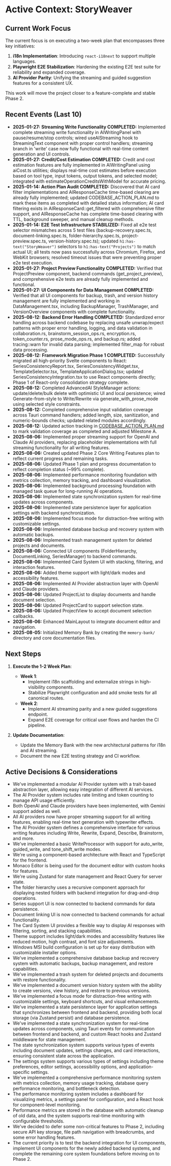 # Active Context: StoryWeaver

## Current Work Focus
The current focus is on executing a two-week plan that encompasses three key initiatives:
1.  **i18n Implementation**: Introducing `react-i18next` to support multiple languages.
2.  **Playwright E2E Stabilization**: Hardening the existing E2E test suite for reliability and expanded coverage.
3.  **AI Provider Parity**: Unifying the streaming and guided suggestion features for a consistent UX.

This work will move the project closer to a feature-complete and stable Phase 2.

## Recent Events (Last 10)
- **2025-01-27:** **Streaming Write Functionality COMPLETED:** Implemented complete streaming write functionality in AIWritingPanel with pause/resume/stop controls; wired useAIStreaming hook to StreamingText component with proper control handlers; streaming branch in 'write' case now fully functional with real-time content generation and UI controls.
- **2025-01-27:** **Credit/Cost Estimation COMPLETED:** Credit and cost estimation features are fully implemented in AIWritingPanel using aiCost.ts utilities; displays real-time cost estimates before execution based on tool type, input tokens, output tokens, and selected model; integrated with estimateOperationCreditsWithModel for accurate pricing.
- **2025-01-14:** **Action Plan Audit COMPLETED:** Discovered that AI card filter implementations and AIResponseCache time-based clearing are already fully implemented; updated CODEBASE_ACTION_PLAN.md to mark these items as completed with detailed status information; AI card filtering exists in AIResponseCard::get_filtered with comprehensive filter support, and AIResponseCache has complete time-based clearing with TTL, background sweeper, and manual cleanup methods.
- **2025-01-14:** **E2E Test Infrastructure STABILIZED:** Fixed all e2e test selector mismatches across 5 test files (backup-recovery.spec.ts, document-linking.spec.ts, folder-hierarchy.spec.ts, project-preview.spec.ts, version-history.spec.ts); updated `h1:has-text("StoryWeaver")` selectors to `h1:has-text("Projects")` to match actual UI; all tests now pass successfully across Chromium, Firefox, and WebKit browsers; resolved timeout issues that were preventing proper e2e test execution.
- **2025-01-27:** **Project Preview Functionality COMPLETED:** Verified that ProjectPreview component, backend commands (get_project_preview), and comprehensive e2e tests are already fully implemented and functional.
- **2025-01-27:** **UI Components for Data Management COMPLETED:** Verified that all UI components for backup, trash, and version history management are fully implemented and working in DataManagement.tsx, including BackupManager, TrashManager, and VersionOverview components with complete functionality.
- **2025-08-12:** **Backend Error Handling COMPLETED:** Standardized error handling across backend codebase by replacing unsafe unwrap/expect patterns with proper error handling, logging, and data validation in collaboration.rs, brainstorm_session_ops.rs, encryption.rs, token_counter.rs, prose_mode_ops.rs, and backup.rs; added tracing::warn for invalid data parsing; implemented filter_map for robust data processing.
- **2025-08-12:** **Framework Migration Phase 1 COMPLETED:** Successfully migrated all high-priority Svelte components to React: SeriesConsistencyReport.tsx, SeriesConsistencyWidget.tsx, TemplateSelector.tsx, TemplateApplicationDialog.tsx; updated SeriesConsistencyIntegration.tsx to use React components directly; Phase 1 of React-only consolidation strategy complete.
- **2025-08-12:** Completed AdvancedAI StyleManager actions: update/delete/bulk delete with optimistic UI and local persistence; wired Generate-from-style to Write/Rewrite via generate_with_prose_mode using selected style constraints.
- **2025-08-12:** Completed comprehensive input validation coverage across Tauri command handlers; added length, size, sanitization, and numeric-bounds checks; updated related modules accordingly.
- **2025-08-12:** Updated action tracking in [CODEBASE_ACTION_PLAN.md](CODEBASE_ACTION_PLAN.md) to mark validation coverage as completed and adjusted Milestone A.
- **2025-08-06:** Implemented proper streaming support for OpenAI and Claude AI providers, replacing placeholder implementations with full streaming functionality for all writing features.
- **2025-08-06:** Created updated Phase 2 Core Writing Features plan to reflect current progress and remaining tasks.
- **2025-08-06:** Updated Phase 1 plan and progress documentation to reflect completion status (~99% complete).
- **2025-08-06:** Implemented performance monitoring foundation with metrics collection, memory tracking, and dashboard visualization.
- **2025-08-06:** Implemented background processing foundation with managed task queue for long-running AI operations.
- **2025-08-06:** Implemented state synchronization system for real-time updates across components.
- **2025-08-06:** Implemented state persistence layer for application settings with backend synchronization.
- **2025-08-06:** Implemented focus mode for distraction-free writing with customizable settings.
- **2025-08-06:** Implemented database backup and recovery system with automatic backups.
- **2025-08-06:** Implemented trash management system for deleted projects and documents.
- **2025-08-06:** Connected UI components (FolderHierarchy, DocumentLinking, SeriesManager) to backend commands.
- **2025-08-06:** Implemented Card System UI with stacking, filtering, and interaction features.
- **2025-08-06:** Added theme support with light/dark modes and accessibility features.
- **2025-08-06:** Implemented AI Provider abstraction layer with OpenAI and Claude providers.
- **2025-08-06:** Updated ProjectList to display documents and handle document selection.
- **2025-08-06:** Updated ProjectCard to support selection state.
- **2025-08-06:** Updated ProjectView to accept document selection callbacks.
- **2025-08-06:** Enhanced MainLayout to integrate document editor and navigation.
- **2025-08-05:** Initialized Memory Bank by creating the `memory-bank/` directory and core documentation files.

## Next Steps
1.  **Execute the 1-2 Week Plan**:
    *   **Week 1**:
        *   Implement i18n scaffolding and externalize strings in high-visibility components.
        *   Stabilize Playwright configuration and add smoke tests for all canonical routes.
    *   **Week 2**:
        *   Implement AI streaming parity and a new guided suggestions endpoint.
        *   Expand E2E coverage for critical user flows and harden the CI pipeline.

2.  **Update Documentation**:
    *   Update the Memory Bank with the new architectural patterns for i18n and AI streaming.
    *   Document the new E2E testing strategy and CI workflow.

## Active Decisions & Considerations
- We've implemented a modular AI Provider system with a trait-based abstraction layer, allowing easy integration of different AI services.
- The AI Provider system includes rate limiting and token counting to manage API usage efficiently.
- Both OpenAI and Claude providers have been implemented, with Gemini support added as well.
- All AI providers now have proper streaming support for all writing features, enabling real-time text generation with typewriter effects.
- The AI Provider system defines a comprehensive interface for various writing features including Write, Rewrite, Expand, Describe, Brainstorm, and more.
- We've implemented a basic WriteProcessor with support for auto_write, guided_write, and tone_shift_write modes.
- We're using a component-based architecture with React and TypeScript for the frontend.
- Monaco Editor is being used for the document editor with custom hooks for features.
- We're using Zustand for state management and React Query for server state.
- The folder hierarchy uses a recursive component approach for displaying nested folders with backend integration for drag-and-drop operations.
- Series support UI is now connected to backend commands for data persistence.
- Document linking UI is now connected to backend commands for actual functionality.
- The Card System UI provides a flexible way to display AI responses with filtering, sorting, and stacking capabilities.
- Theme support includes light/dark modes and accessibility features like reduced motion, high contrast, and font size adjustments.
- Windows MSI build configuration is set up for easy distribution with customizable installer options.
- We've implemented a comprehensive database backup and recovery system with automatic backups, backup management, and restore capabilities.
- We've implemented a trash system for deleted projects and documents with restore functionality.
- We've implemented a document version history system with the ability to create versions, view history, and restore to previous versions.
- We've implemented a focus mode for distraction-free writing with customizable settings, keyboard shortcuts, and visual enhancements.
- We've implemented a state persistence layer for application settings that synchronizes between frontend and backend, providing both local storage (via Zustand persist) and database persistence.
- We've implemented a state synchronization system for real-time updates across components, using Tauri events for communication between frontend and backend, and custom React hooks and Zustand middleware for state management.
- The state synchronization system supports various types of events including document updates, settings changes, and card interactions, ensuring consistent state across the application.
- The settings system supports various types of settings including theme preferences, editor settings, accessibility options, and application-specific settings.
- We've implemented a comprehensive performance monitoring system with metrics collection, memory usage tracking, database query performance monitoring, and bottleneck detection.
- The performance monitoring system includes a dashboard for visualizing metrics, a settings panel for configuration, and a React hook for component-level monitoring.
- Performance metrics are stored in the database with automatic cleanup of old data, and the system supports real-time monitoring with configurable thresholds.
- We've decided to defer some non-critical features to Phase 2, including secure API key storage, file path navigation with breadcrumbs, and some error handling features.
- The current priority is to test the backend integration for UI components, implement UI components for the newly added backend systems, and complete the remaining core system foundations before moving on to Phase 2.
